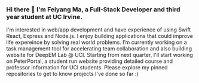 ### Hi there 👋 I'm Feiyang Ma, a Full-Stack Developer and third year student at UC Irvine. 
I'm interested in web/app development and have experience of using Swift React, Express and Node.js. I enjoy building applications that could improve life expereince by solving real world problems. I’m currently working on a task management tool for accelerating team collaboration and also building website for DeepEM Lab @ UCI. Starting from next quarter, I'll start working on PeterPortal, a student run website providing detailed course and professor information for UCI students. Please explore my pinned repositories to get to know projects I've done so far :)


<!--
**MFYLM/MFYLM** is a ✨ _special_ ✨ repository because its `README.md` (this file) appears on your GitHub profile.

Here are some ideas to get you started:

Contact me on Linkedin, view my resume or send me an email!

- 🔭 I’m currently working on ...
- 🌱 I’m currently learning ...
- 👯 I’m looking to collaborate on ...
- 🤔 I’m looking for help with ...
- 💬 Ask me about ...
- 📫 How to reach me: ...
- 😄 Pronouns: ...
- ⚡ Fun fact: ...
-->
